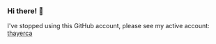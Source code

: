 ### Hi there! 👋

I've stopped using this GitHub account, please see my active account: [thayerca](https://github.com/thayerca)
